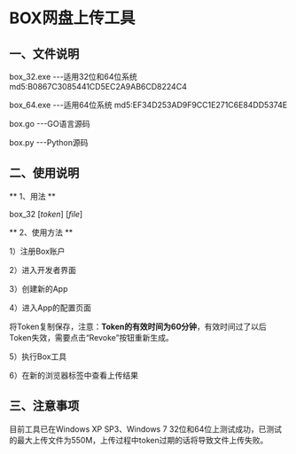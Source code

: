 # BOX网盘上传工具 #

## 一、文件说明 ##

box_32.exe ---适用32位和64位系统 md5:B0867C3085441CD5EC2A9AB6CD8224C4

box_64.exe ---适用64位系统 md5:EF34D253AD9F9CC1E271C6E84DD5374E

box.go ---GO语言源码

box.py ---Python源码

## 二、使用说明 ##

** 1、用法 **

box_32 [*token*] [*file*]

** 2、使用方法 **

1）注册Box账户


2）进入开发者界面


3）创建新的App


4）进入App的配置页面


将Token复制保存，注意：**Token的有效时间为60分钟**，有效时间过了以后Token失效，需要点击“Revoke”按钮重新生成。

5）执行Box工具

6）在新的浏览器标签中查看上传结果

## 三、注意事项 ##

目前工具已在Windows XP SP3、Windows 7 32位和64位上测试成功，已测试的最大上传文件为550M，上传过程中token过期的话将导致文件上传失败。
